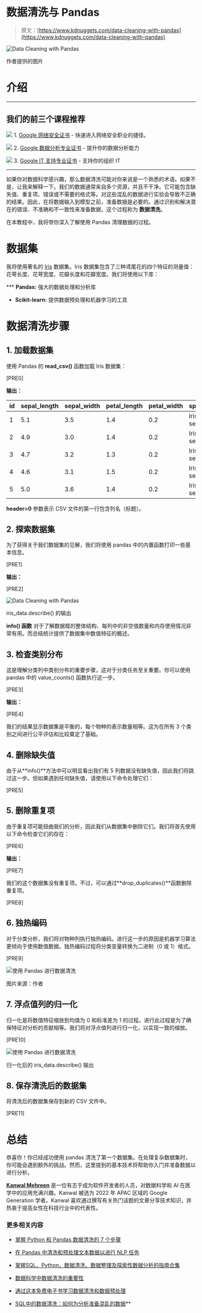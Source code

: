 # 数据清洗与 Pandas

> 原文：[https://www.kdnuggets.com/data-cleaning-with-pandas](https://www.kdnuggets.com/data-cleaning-with-pandas)

![Data Cleaning with Pandas](../Images/4d7ef9a022460c8e9009883084da54ff.png)

作者提供的图片

# 介绍

* * *

## 我们的前三个课程推荐

![](../Images/0244c01ba9267c002ef39d4907e0b8fb.png) 1\. [Google 网络安全证书](https://www.kdnuggets.com/google-cybersecurity) - 快速进入网络安全职业的捷径。

![](../Images/e225c49c3c91745821c8c0368bf04711.png) 2\. [Google 数据分析专业证书](https://www.kdnuggets.com/google-data-analytics) - 提升你的数据分析能力

![](../Images/0244c01ba9267c002ef39d4907e0b8fb.png) 3\. [Google IT 支持专业证书](https://www.kdnuggets.com/google-itsupport) - 支持你的组织 IT

* * *

如果你对数据科学感兴趣，那么数据清洗可能对你来说是一个熟悉的术语。如果不是，让我来解释一下。我们的数据通常来自多个资源，并且不干净。它可能包含缺失值、重复项、错误或不需要的格式等。对这些混乱的数据进行实验会导致不正确的结果。因此，在将数据输入到模型之前，准备数据是必要的。通过识别和解决潜在的错误、不准确和不一致性来准备数据，这个过程称为 **数据清洗**。

在本教程中，我将带你深入了解使用 Pandas 清理数据的过程。

# 数据集

我将使用著名的 [Iris](https://archive.ics.uci.edu/dataset/53/iris) 数据集。Iris 数据集包含了三种鸢尾花的四个特征的测量值：花萼长度、花萼宽度、花瓣长度和花瓣宽度。我们将使用以下库：

***   **Pandas:** 强大的数据处理和分析库

+   **Scikit-learn:** 提供数据预处理和机器学习的工具

# 数据清洗步骤

## 1\. 加载数据集

使用 Pandas 的 **read_csv()** 函数加载 Iris 数据集：

[PRE0]

**输出：**

| **id** | **sepal_length** | **sepal_width** | **petal_length** | **petal_width** | **species** |
| --- | --- | --- | --- | --- | --- |
| 1 | 5.1 | 3.5 | 1.4 | 0.2 | Iris-setosa |
| 2 | 4.9 | 3.0 | 1.4 | 0.2 | Iris-setosa |
| 3 | 4.7 | 3.2 | 1.3 | 0.2 | Iris-setosa |
| 4 | 4.6 | 3.1 | 1.5 | 0.2 | Iris-setosa |
| 5 | 5.0 | 3.6 | 1.4 | 0.2 | Iris-setosa |

**header=0** 参数表示 CSV 文件的第一行包含列名（标题）。

## 2\. 探索数据集

为了获得关于我们数据集的见解，我们将使用 pandas 中的内置函数打印一些基本信息。

[PRE1]

**输出：**

[PRE2]

![Data Cleaning with Pandas](../Images/2358828d44ba39e3f759d6dc9986b6e8.png)

iris_data.describe() 的输出

**info() 函数** 对于了解数据框的整体结构、每列中的非空值数量和内存使用情况非常有用。而总结统计提供了数据集中数值特征的概述。

## 3\. 检查类别分布

这是理解分类列中类别分布的重要步骤，这对于分类任务至关重要。你可以使用 pandas 中的 value_counts() 函数执行这一步。

[PRE3]

**输出：**

[PRE4]

我们的结果显示数据集是平衡的，每个物种的表示数量相等。这为在所有 3 个类别之间进行公平评估和比较奠定了基础。

## 4\. 删除缺失值

由于从**info()**方法中可以明显看出我们有 5 列数据没有缺失值，因此我们将跳过这一步。但如果遇到任何缺失值，请使用以下命令处理它们：

[PRE5]

## 5\. 删除重复项

由于重复项可能扭曲我们的分析，因此我们从数据集中删除它们。我们将首先使用以下命令检查它们的存在：

[PRE6]

**输出：**

[PRE7]

我们的这个数据集没有重复项。不过，可以通过**drop_duplicates()**函数删除重复项。

[PRE8]

## 6\. 独热编码

对于分类分析，我们将对物种列执行独热编码。进行这一步的原因是机器学习算法更倾向于使用数值数据。独热编码过程将分类变量转换为二进制（0 或 1）格式。

[PRE9]

![使用 Pandas 进行数据清洗](../Images/476d06368bc9b14541a405819bc3d427.png)

图片来源：作者

## 7\. 浮点值列的归一化

归一化是将数值特征缩放到均值为 0 和标准差为 1 的过程。进行此过程是为了确保特征对分析的贡献相等。我们将对浮点值列进行归一化，以实现一致的缩放。

[PRE10]

![使用 Pandas 进行数据清洗](../Images/69e35ac2ad4d8fff336dc543bc02288c.png)

归一化后的 iris_data.describe() 输出

## 8\. 保存清洗后的数据集

将清洗后的数据集保存到新的 CSV 文件中。

[PRE11]

# 总结

恭喜你！你已经成功使用 pandas 清洗了第一个数据集。在处理复杂数据集时，你可能会遇到额外的挑战。然而，这里提到的基本技术将帮助你入门并准备数据以进行分析。

**[Kanwal Mehreen](https://www.linkedin.com/in/kanwal-mehreen1)** 是一位有志于成为软件开发者的人员，对数据科学和 AI 在医学中的应用充满兴趣。Kanwal 被选为 2022 年 APAC 区域的 Google Generation 学者。Kanwal 喜欢通过撰写有关热门话题的文章分享技术知识，并热衷于提高女性在科技行业中的代表性。

### 更多相关内容

+   [掌握 Python 和 Pandas 数据清洗的 7 个步骤](https://www.kdnuggets.com/7-steps-to-mastering-data-cleaning-with-python-and-pandas)

+   [在 Pandas 中清洗和预处理文本数据以进行 NLP 任务](https://www.kdnuggets.com/cleaning-and-preprocessing-text-data-in-pandas-for-nlp-tasks)

+   [掌握SQL、Python、数据清洗、数据整理及探索性数据分析的指南合集](https://www.kdnuggets.com/collection-of-guides-on-mastering-sql-python-data-cleaning-data-wrangling-and-exploratory-data-analysis)

+   [数据科学中数据清洗的重要性](https://www.kdnuggets.com/2023/08/importance-data-cleaning-data-science.html)

+   [通过这本免费电子书学习数据清洗和数据预处理](https://www.kdnuggets.com/2023/08/learn-data-cleaning-preprocessing-data-science-free-ebook.html)

+   [SQL中的数据清洗：如何为分析准备混乱的数据](https://www.kdnuggets.com/data-cleaning-in-sql-how-to-prepare-messy-data-for-analysis)**
